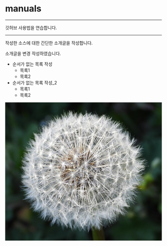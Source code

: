 # manuals

***

깃허브 사용법을 연습합니다.

***

작성한 소스에 대한 간단한 소개글을 작성합니다.

소개글을 변경 작성하였습니다.

- 순서가 없는 목록 작성
  - 목록1
  - 목록2
- 순서가 없는 목록 작성_2
  + 목록1
  * 목록2

![민들레](./images/dandelion.jpg)
